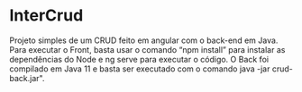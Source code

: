 # InterCrud
Projeto simples de um CRUD feito em angular com o back-end em Java. Para executar o Front, basta usar o comando “npm install” para instalar as dependências do Node e ng serve para executar o código. O Back foi compilado em Java 11 e basta ser executado com o comando java -jar crud-back.jar".
